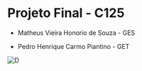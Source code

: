 # Projeto Final - C125
 
- Matheus Vieira Honorio de Souza - GES

- Pedro Henrique Carmo Piantino - GET

![D](https://media3.giphy.com/media/v1.Y2lkPTc5MGI3NjExOHFoM2VkbHJqb3BjbTZ3ODBrdGo1dHJxeG9rdGRhMW9wdGxxYnJmdiZlcD12MV9pbnRlcm5hbF9naWZfYnlfaWQmY3Q9Zw/TVPJNp47j5EA0/giphy.webp)
